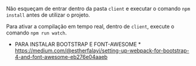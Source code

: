 Não esqueçam de entrar dentro da pasta `client` e executar o comando `npm install` antes de utilizar o projeto.

Para ativar a compilação em tempo real, dentro de `client`, execute o comando `npm run watch`.


* PARA INSTALAR BOOTSTRAP E FONT-AWESOME *
https://medium.com/@estherfalayi/setting-up-webpack-for-bootstrap-4-and-font-awesome-eb276e04aaeb